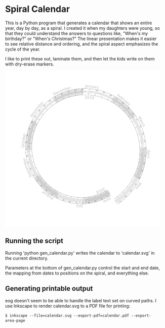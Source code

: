 # Spiral Calendar

This is a Python program that generates a calendar that shows an entire year,
day by day, as a spiral. I created it when my daughters were young, so that they
could understand the answers to questions like, "When's my birthday?" or "When's
Christmas?" The linear presentation makes it easier to see relative distance and
ordering, and the spiral aspect emphasizes the cycle of the year.

I like to print these out, laminate them, and then let the kids write on them
with dry-erase markers.

![example calendar](example.png)

## Running the script

Running 'python gen_calendar.py' writes the calendar to 'calendar.svg' in
the current directory.

Parameters at the bottom of gen_calendar.py control the start and end date,
the mapping from dates to positions on the spiral, and everything else.

## Generating printable output

eog doesn't seem to be able to handle the label text set on curved paths. I
use Inkscape to render calendar.svg to a PDF file for printing:

    $ inkscape --file=calendar.svg --export-pdf=calendar.pdf --export-area-page
